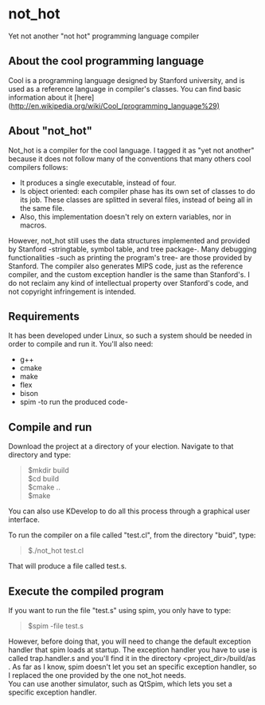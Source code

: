 not_hot
=======

Yet not another "not hot" programming language compiler

About the cool programming language 
-----------------------------------

Cool is a programming language designed by Stanford university, and is used as a reference language in compiler's classes. You can find basic information about it [here](http://en.wikipedia.org/wiki/Cool_(programming_language%29)

About "not_hot"
---------------

Not_hot is a compiler for the cool language. I tagged it as "yet not another" because it does not follow many of the conventions that many others cool compilers follows: 

* It produces a single executable, instead of four.
* Is object oriented: each compiler phase has its own set of classes to do its job. These classes are splitted in several files, instead of being all in the same file.
* Also, this implementation doesn't rely on extern variables, nor in macros.

However, not_hot still uses the data structures implemented and provided by Stanford -stringtable, symbol table, and tree package-. Many debugging functionalities -such as printing the program's tree- are those provided by Stanford. The compiler also generates MIPS code, just as the reference compiler, and the custom exception handler is the same than Stanford's.
I do not reclaim any kind of intellectual property over Stanford's code, and not copyright infringement is intended.

Requirements
------------

It has been developed under Linux, so such a system should be needed in order to compile and run it.
You'll also need:

* g++
* cmake
* make
* flex
* bison
* spim -to run the produced code-

Compile and run
---------------

Download the project at a directory of your election. Navigate to that directory and type:

> $mkdir build  
> $cd build  
> $cmake ..  
> $make  

You can also use KDevelop to do all this process through a graphical user interface.

To run the compiler on a file called "test.cl", from the directory "buid", type:

> $./not_hot test.cl  

That will produce a file called test.s. 

Execute the compiled program
----------------------------

If you want to run the file "test.s" using spim, you only have to type:

> $spim -file test.s  

However, before doing that, you will need to change the default exception handler that spim loads at startup. The exception handler you have to use is called trap.handler.s and you'll find it in the directory <project_dir>/build/as . As far as I know, spim doesn't let you set an specific exception handler, so I replaced the one provided by the one not_hot needs.  
You can use another simulator, such as QtSpim, which lets you set a specific exception handler.

